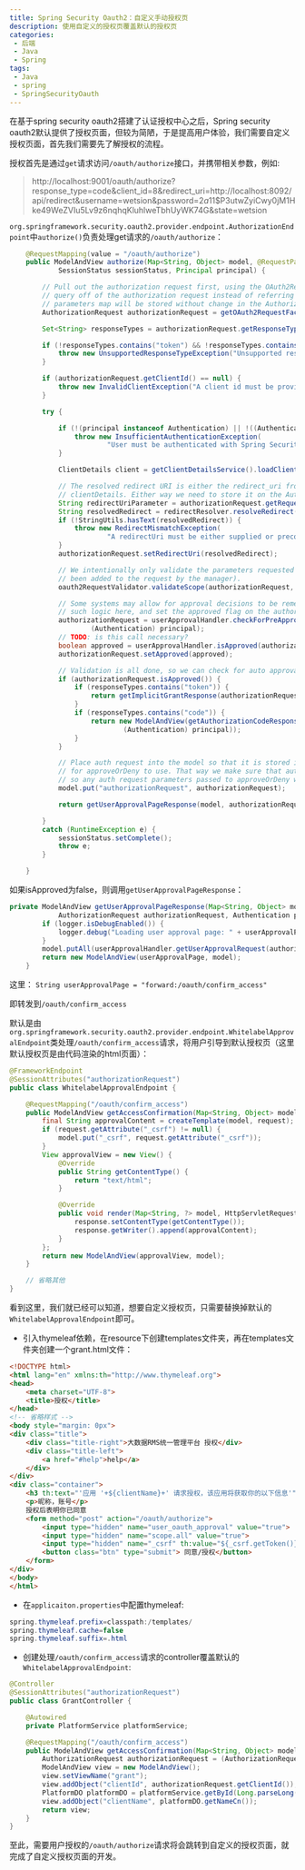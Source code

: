 ```yaml
---
title: Spring Security Oauth2：自定义手动授权页
description: 使用自定义的授权页覆盖默认的授权页
categories:
 - 后端
 - Java
 - Spring
tags:
 - Java
 - spring
 - SpringSecurityOauth
---
```



在基于spring security oauth2搭建了认证授权中心之后，Spring security oauth2默认提供了授权页面，但较为简陋，于是提高用户体验，我们需要自定义授权页面，首先我们需要先了解授权的流程。

授权首先是通过`get`请求访问`/oauth/authorize`接口，并携带相关参数，例如:

> http://localhost:9001/oauth/authorize?response_type=code&client_id=8&redirect_uri=http://localhost:8092/api/redirect&username=wetsion&password=$2a$11$P3utwZyiCwy0jM1Hke49WeZVIu5Lv9z6nqhqKluhlweTbhUyWK74G&state=wetsion

`org.springframework.security.oauth2.provider.endpoint.AuthorizationEndpoint`中`authorize()`负责处理get请求的`/oauth/authorize`：

```java
    @RequestMapping(value = "/oauth/authorize")
	public ModelAndView authorize(Map<String, Object> model, @RequestParam Map<String, String> parameters,
			SessionStatus sessionStatus, Principal principal) {

		// Pull out the authorization request first, using the OAuth2RequestFactory. All further logic should
		// query off of the authorization request instead of referring back to the parameters map. The contents of the
		// parameters map will be stored without change in the AuthorizationRequest object once it is created.
		AuthorizationRequest authorizationRequest = getOAuth2RequestFactory().createAuthorizationRequest(parameters);

		Set<String> responseTypes = authorizationRequest.getResponseTypes();

		if (!responseTypes.contains("token") && !responseTypes.contains("code")) {
			throw new UnsupportedResponseTypeException("Unsupported response types: " + responseTypes);
		}

		if (authorizationRequest.getClientId() == null) {
			throw new InvalidClientException("A client id must be provided");
		}

		try {

			if (!(principal instanceof Authentication) || !((Authentication) principal).isAuthenticated()) {
				throw new InsufficientAuthenticationException(
						"User must be authenticated with Spring Security before authorization can be completed.");
			}

			ClientDetails client = getClientDetailsService().loadClientByClientId(authorizationRequest.getClientId());

			// The resolved redirect URI is either the redirect_uri from the parameters or the one from
			// clientDetails. Either way we need to store it on the AuthorizationRequest.
			String redirectUriParameter = authorizationRequest.getRequestParameters().get(OAuth2Utils.REDIRECT_URI);
			String resolvedRedirect = redirectResolver.resolveRedirect(redirectUriParameter, client);
			if (!StringUtils.hasText(resolvedRedirect)) {
				throw new RedirectMismatchException(
						"A redirectUri must be either supplied or preconfigured in the ClientDetails");
			}
			authorizationRequest.setRedirectUri(resolvedRedirect);

			// We intentionally only validate the parameters requested by the client (ignoring any data that may have
			// been added to the request by the manager).
			oauth2RequestValidator.validateScope(authorizationRequest, client);

			// Some systems may allow for approval decisions to be remembered or approved by default. Check for
			// such logic here, and set the approved flag on the authorization request accordingly.
			authorizationRequest = userApprovalHandler.checkForPreApproval(authorizationRequest,
					(Authentication) principal);
			// TODO: is this call necessary?
			boolean approved = userApprovalHandler.isApproved(authorizationRequest, (Authentication) principal);
			authorizationRequest.setApproved(approved);

			// Validation is all done, so we can check for auto approval...
			if (authorizationRequest.isApproved()) {
				if (responseTypes.contains("token")) {
					return getImplicitGrantResponse(authorizationRequest);
				}
				if (responseTypes.contains("code")) {
					return new ModelAndView(getAuthorizationCodeResponse(authorizationRequest,
							(Authentication) principal));
				}
			}

			// Place auth request into the model so that it is stored in the session
			// for approveOrDeny to use. That way we make sure that auth request comes from the session,
			// so any auth request parameters passed to approveOrDeny will be ignored and retrieved from the session.
			model.put("authorizationRequest", authorizationRequest);

			return getUserApprovalPageResponse(model, authorizationRequest, (Authentication) principal);

		}
		catch (RuntimeException e) {
			sessionStatus.setComplete();
			throw e;
		}

	}
```

如果isApproved为false，则调用`getUserApprovalPageResponse`：

```java
private ModelAndView getUserApprovalPageResponse(Map<String, Object> model,
			AuthorizationRequest authorizationRequest, Authentication principal) {
		if (logger.isDebugEnabled()) {
			logger.debug("Loading user approval page: " + userApprovalPage);
		}
		model.putAll(userApprovalHandler.getUserApprovalRequest(authorizationRequest, principal));
		return new ModelAndView(userApprovalPage, model);
	}
```

这里： `String userApprovalPage = "forward:/oauth/confirm_access"`

即转发到`/oauth/confirm_access`

默认是由`org.springframework.security.oauth2.provider.endpoint.WhitelabelApprovalEndpoint`类处理`/oauth/confirm_access`请求，将用户引导到默认授权页（这里默认授权页是由代码渲染的html页面）：

```java
@FrameworkEndpoint
@SessionAttributes("authorizationRequest")
public class WhitelabelApprovalEndpoint {

	@RequestMapping("/oauth/confirm_access")
	public ModelAndView getAccessConfirmation(Map<String, Object> model, HttpServletRequest request) throws Exception {
		final String approvalContent = createTemplate(model, request);
		if (request.getAttribute("_csrf") != null) {
			model.put("_csrf", request.getAttribute("_csrf"));
		}
		View approvalView = new View() {
			@Override
			public String getContentType() {
				return "text/html";
			}

			@Override
			public void render(Map<String, ?> model, HttpServletRequest request, HttpServletResponse response) throws Exception {
				response.setContentType(getContentType());
				response.getWriter().append(approvalContent);
			}
		};
		return new ModelAndView(approvalView, model);
	}

	// 省略其他
}
```

看到这里，我们就已经可以知道，想要自定义授权页，只需要替换掉默认的`WhitelabelApprovalEndpoint`即可。

 - 引入thymeleaf依赖，在resource下创建templates文件夹，再在templates文件夹创建一个grant.html文件：

```html
<!DOCTYPE html>
<html lang="en" xmlns:th="http://www.thymeleaf.org">
<head>
    <meta charset="UTF-8">
    <title>授权</title>
</head>
<!-- 省略样式 -->
<body style="margin: 0px">
<div class="title">
    <div class="title-right">大数据RMS统一管理平台 授权</div>
    <div class="title-left">
        <a href="#help">help</a>
    </div>
</div>
<div class="container">
    <h3 th:text="'应用 '+${clientName}+' 请求授权，该应用将获取你的以下信息'"></h3>
    <p>昵称，账号</p>
    授权后表明你已同意
    <form method="post" action="/oauth/authorize">
        <input type="hidden" name="user_oauth_approval" value="true">
        <input type="hidden" name="scope.all" value="true">
        <input type="hidden" name="_csrf" th:value="${_csrf.getToken()}"/>
        <button class="btn" type="submit"> 同意/授权</button>
    </form>
</div>
</body>
</html>
```

 - 在`applicaiton.properties`中配置thymeleaf:

```java
spring.thymeleaf.prefix=classpath:/templates/
spring.thymeleaf.cache=false
spring.thymeleaf.suffix=.html
```

 - 创建处理`/oauth/confirm_access`请求的controller覆盖默认的`WhitelabelApprovalEndpoint`:

```java
@Controller
@SessionAttributes("authorizationRequest")
public class GrantController {

    @Autowired
    private PlatformService platformService;

    @RequestMapping("/oauth/confirm_access")
    public ModelAndView getAccessConfirmation(Map<String, Object> model, HttpServletRequest request) {
        AuthorizationRequest authorizationRequest = (AuthorizationRequest) model.get("authorizationRequest");
        ModelAndView view = new ModelAndView();
        view.setViewName("grant");
        view.addObject("clientId", authorizationRequest.getClientId());
        PlatformDO platformDO = platformService.getById(Long.parseLong(authorizationRequest.getClientId()));
        view.addObject("clientName", platformDO.getNameCn());
        return view;
    }
}
```


至此，需要用户授权的`/oauth/authorize`请求将会跳转到自定义的授权页面，就完成了自定义授权页面的开发。
